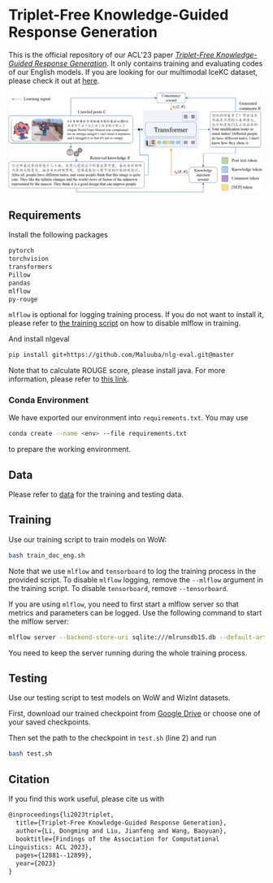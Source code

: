# Triplet-Free Knowledge-Guided Response Generation

This is the official repository of our ACL'23 paper [*Triplet-Free Knowledge-Guided Response Generation*](https://aclanthology.org/2023.findings-acl.815/). It only contains training and evaluating codes of our English models. If you are looking for our multimodal IceKC dataset, please check it out at [here](https://github.com/dongmingli-Ben/IceKC).

![image](assets/model.png)

## Requirements

Install the following packages
```
pytorch
torchvision
transformers
Pillow
pandas
mlflow
py-rouge
```

`mlflow` is optional for logging training process. If you do not want to install it, please refer to [the training script](#training) on how to disable mlflow in training.

And install nlgeval
```bash
pip install git+https://github.com/Maluuba/nlg-eval.git@master
```
Note that to calculate ROUGE score, please install java. For more information, please refer to [this link](https://github.com/Maluuba/nlg-eval).

### Conda Environment

We have exported our environment into `requirements.txt`. You may use

```bash
conda create --name <env> --file requirements.txt
```

to prepare the working environment.

## Data

Please refer to [data](data) for the training and testing data.

## Training

Use our training script to train models on WoW:

```bash
bash train_doc_eng.sh
```

Note that we use `mlflow` and `tensorboard` to log the training process in the provided script. To disable `mlflow` logging, remove the `--mlflow` argument in the training script. To disable `tensorboard`, remove `--tensorboard`.

If you are using `mlflow`, you need to first start a mlflow server so that metrics and parameters can be logged. Use the following command to start the mlflow server:

```bash
mlflow server --backend-store-uri sqlite:///mlrunsdb15.db --default-artifact-root mlruns
```

You need to keep the server running during the whole training process.

## Testing

Use our testing script to test models on WoW and WizInt datasets.

First, download our trained checkpoint from [Google Drive](https://drive.google.com/file/d/1azDZeBxVyAxe6eLos93ZaGcJ7rjEJLZ8/view?usp=drive_link) or choose one of your saved checkpoints.

Then set the path to the checkpoint in `test.sh` (line 2) and run

```bash
bash test.sh
```

## Citation

If you find this work useful, please cite us with
```
@inproceedings{li2023triplet,
  title={Triplet-Free Knowledge-Guided Response Generation},
  author={Li, Dongming and Liu, Jianfeng and Wang, Baoyuan},
  booktitle={Findings of the Association for Computational Linguistics: ACL 2023},
  pages={12881--12899},
  year={2023}
}
```
